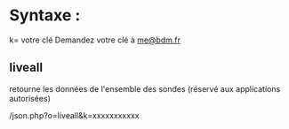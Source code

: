 # Syntaxe :
k= votre clé
Demandez votre clé à me@bdm.fr

## liveall
retourne les données de l'ensemble des sondes (réservé aux applications autorisées)

/json.php?o=liveall&k=xxxxxxxxxxx



 

